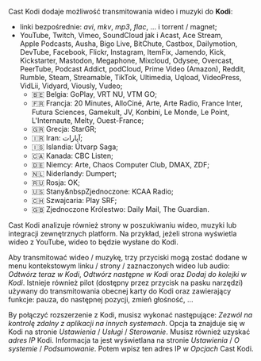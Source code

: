 <!-- Désactiver la première phrase, car la description du manifeste est affichée
     dans la page du Chrome Web Store. Et désactiver la liste des sites Internet
     gérés, car les listes ne sont pas autorisées dans le Chrome Web Store. -->
<!-- disable chrome -->

Cast&nbsp;Kodi dodaje możliwość transmitowania wideo i muzyki do **Kodi**:

- linki bezpośrednie: _avi_, _mkv_, _mp3_, _flac_, … i torrent / magnet;
- YouTube, Twitch, Vimeo, SoundCloud jak i Acast, Ace&nbsp;Stream, Apple&nbsp;Podcasts, Ausha, Bigo&nbsp;Live, BitChute, Castbox, Dailymotion, DevTube, Facebook, Flickr, Instagram, ItemFix, Jamendo, Kick, Kickstarter, Mastodon, Megaphone, Mixcloud, Odysee, Overcast, PeerTube, Podcast&nbsp;Addict, podCloud, Prime&nbsp;Video&nbsp;(Amazon), Reddit, Rumble, Steam, Streamable, TikTok, Ultimedia, Uqload, VideoPress, VidLii, Vidyard, Viously, Vudeo;
  - 🇧🇪&nbsp;Belgia: GoPlay, VRT&nbsp;NU, VTM&nbsp;GO;
  - 🇫🇷&nbsp;Francja: 20&nbsp;Minutes, AlloCiné, Arte, Arte&nbsp;Radio, France&nbsp;Inter, Futura&nbsp;Sciences, Gamekult, JV, Konbini, Le&nbsp;Monde, Le&nbsp;Point, L'Internaute, Melty, Ouest-France;
  - 🇬🇷&nbsp;Grecja: StarGR;
  - 🇮🇷&nbsp;Iran: آپارات<!-- Aparat -->;
  - 🇮🇸&nbsp;Islandia: Útvarp&nbsp;Saga;
  - 🇨🇦&nbsp;Kanada: CBC&nbsp;Listen;
  - 🇩🇪&nbsp;Niemcy: Arte, Chaos&nbsp;Computer&nbsp;Club, DMAX, ZDF;
  - 🇳🇱&nbsp;Niderlandy: Dumpert;
  - 🇷🇺&nbsp;Rosja: OK;
  - 🇺🇸&nbsp;Stany&nbspZjednoczone: KCAA&nbsp;Radio;
  - 🇨🇭&nbsp;Szwajcaria: Play&nbsp;SRF;
  - 🇬🇧&nbsp;Zjednoczone&nbsp;Królestwo: Daily&nbsp;Mail, The&nbsp;Guardian.

<!-- enable chrome -->

Cast&nbsp;Kodi analizuje również strony w poszukiwaniu wideo, muzyki lub integracji zewnętrznych platform. Na przykład, jeżeli strona wyświetla wideo z YouTube, wideo to będzie wysłane do Kodi.

Aby transmitować wideo / muzykę, trzy przyciski mogą zostać dodane w menu kontekstowym linku / strony / zaznaczonych wideo lub audio: _Odtwórz teraz w Kodi_, _Odtwórz następne w Kodi_ oraz _Dodaj do kolejki w Kodi_. Istnieje również pilot (dostępny przez przycisk na pasku narzędzi) używany do transmitowania obecnej karty do Kodi oraz zawierający funkcje: pauza, do następnej pozycji, zmień głośność, …

By połączyć rozszerzenie z Kodi, musisz wykonać następujące: _Zezwól na kontrolę zdalny z aplikacji na innych systemach_. Opcja ta znajduje się w Kodi na stronie _Ustawienia_ / _Usługi_ / _Sterowanie_. Musisz również uzyskać _adres IP_ Kodi. Informacja ta jest wyświetlana na stronie _Ustawienia_ / _O systemie_ / _Podsumowanie_. Potem wpisz ten adres IP w _Opcjach_ Cast&nbsp;Kodi.
